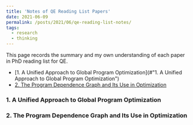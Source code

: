 ```yaml
---
title: 'Notes of QE Reading List Papers'
date: 2021-06-09
permalink: /posts/2021/06/qe-reading-list-notes/
tags:
  - research
  - thinking
---
```



This page records the summary and my own understanding of each paper in PhD reading list for QE.

<!-- TOC -->
- [1. A Unified Approach to Global Program Optimization](#"1. A Unified Approach to Global Program Optimization")
- [2. The Program Dependence Graph and Its Use in Optimization](#7-Conclusion)

### 1. A Unified Approach to Global Program Optimization

### 2. The Program Dependence Graph and Its Use in Optimization
